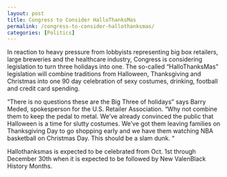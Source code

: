 ```yaml
---
layout: post
title: Congress to Consider HalloThanksMas
permalink: /congress-to-consider-hallothanksmas/
categories: [Politics]
---
```

In reaction to heavy pressure from lobbyists representing big box retailers, large breweries and the healthcare industry, Congress is considering legislation to turn three holidays into one. The so-called “HalloThanksMas” legislation will combine traditions from Halloween, Thanksgiving and Christmas into one 90 day celebration of sexy costumes, drinking, football and credit card spending.

“There is no questions these are the Big Three of holidays” says Barry Meded, spokesperson for the U.S. Retailer Association. “Why not combine them to keep the pedal to metal. We’ve already convinced the public that Halloween is a time for slutty costumes. We’ve got them leaving families on Thanksgiving Day to go shopping early and we have them watching NBA basketball on Christmas Day. This should be a slam dunk. “

Hallothanksmas is expected to be celebrated from Oct. 1st through December 30th when it is expected to be followed by New ValenBlack History Months.
